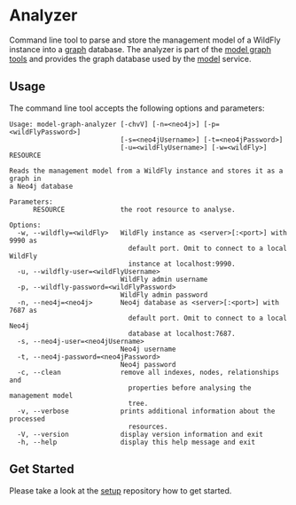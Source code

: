 # Analyzer

Command line tool to parse and store the management model of a WildFly instance into a [graph](https://neo4j.com/) database. The analyzer is part of the [model graph tools](https://model-graph-tools.github.io/) and provides the graph database used  by the [model](https://github.com/model-graph-tools/model) service.

## Usage

The command line tool accepts the following options and parameters:

```
Usage: model-graph-analyzer [-chvV] [-n=<neo4j>] [-p=<wildFlyPassword>]
                            [-s=<neo4jUsername>] [-t=<neo4jPassword>]
                            [-u=<wildFlyUsername>] [-w=<wildFly>] RESOURCE

Reads the management model from a WildFly instance and stores it as a graph in
a Neo4j database

Parameters:
      RESOURCE              the root resource to analyse.

Options:
  -w, --wildfly=<wildFly>   WildFly instance as <server>[:<port>] with 9990 as
                              default port. Omit to connect to a local WildFly
                              instance at localhost:9990.
  -u, --wildfly-user=<wildFlyUsername>
                            WildFly admin username
  -p, --wildfly-password=<wildFlyPassword>
                            WildFly admin password
  -n, --neo4j=<neo4j>       Neo4j database as <server>[:<port>] with 7687 as
                              default port. Omit to connect to a local Neo4j
                              database at localhost:7687.
  -s, --neo4j-user=<neo4jUsername>
                            Neo4j username
  -t, --neo4j-password=<neo4jPassword>
                            Neo4j password
  -c, --clean               remove all indexes, nodes, relationships and
                              properties before analysing the management model
                              tree.
  -v, --verbose             prints additional information about the processed
                              resources.
  -V, --version             display version information and exit
  -h, --help                display this help message and exit
```

## Get Started

Please take a look at the [setup](https://github.com/model-graph-tools/setup) repository how to get started.

